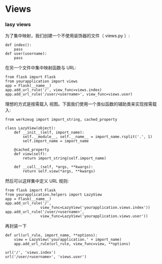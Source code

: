 # Views

### lasy views
为了集中映射，我们创建一个不使用装饰器的文件（ views.py ）:

    def index(): 
        pass
    def user(username): 
        pass

在另一个文件中集中映射函数与 URL:

    from flask import Flask
    from yourapplication import views
    app = Flask(__name__)
    app.add_url_rule('/', view_func=views.index)
    app.add_url_rule('/user/<username>', view_func=views.user)

理想的方式是按需载入 视图。下面我们使用一个类似函数的辅助类来实现按需载入:

    from werkzeug import import_string, cached_property

    class LazyView(object):
        def __init__(self, import_name):
            self.__module__, self.__name__ = import_name.rsplit('.', 1)
            self.import_name = import_name

        @cached_property
        def view(self):
            return import_string(self.import_name)

        def __call__(self, *args, **kwargs):
            return self.view(*args, **kwargs)

然后可以这样集中定义 URL 规则:

    from flask import Flask
    from yourapplication.helpers import LazyView
    app = Flask(__name__)
    app.add_url_rule('/',
                    view_func=LazyView('yourapplication.views.index'))
    app.add_url_rule('/user/<username>',
                    view_func=LazyView('yourapplication.views.user'))

再封装一下

    def url(url_rule, import_name, **options):
        view = LazyView('yourapplication.' + import_name)
        app.add_url_rule(url_rule, view_func=view, **options)

    url('/', 'views.index')
    url('/user/<username>', 'views.user')

